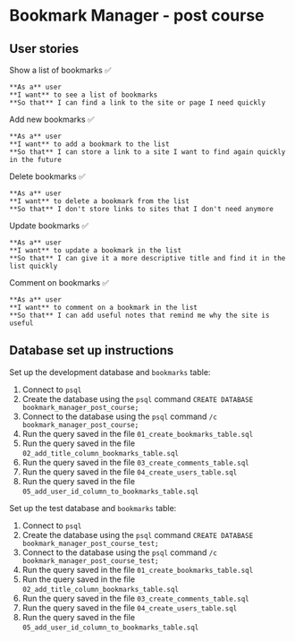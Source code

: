 # Bookmark Manager - post course

## User stories

Show a list of bookmarks ✅
```
**As a** user
**I want** to see a list of bookmarks
**So that** I can find a link to the site or page I need quickly
```

Add new bookmarks ✅
```
**As a** user
**I want** to add a bookmark to the list
**So that** I can store a link to a site I want to find again quickly in the future
```

Delete bookmarks ✅
```
**As a** user
**I want** to delete a bookmark from the list
**So that** I don't store links to sites that I don't need anymore
```

Update bookmarks ✅
```
**As a** user
**I want** to update a bookmark in the list
**So that** I can give it a more descriptive title and find it in the list quickly
```

Comment on bookmarks ✅
```
**As a** user
**I want** to comment on a bookmark in the list
**So that** I can add useful notes that remind me why the site is useful
```

## Database set up instructions

Set up the development database and `bookmarks` table:

1. Connect to `psql`
2. Create the database using the `psql` command `CREATE DATABASE bookmark_manager_post_course;`
3. Connect to the database using the `psql` command `/c bookmark_manager_post_course;`
4. Run the query saved in the file `01_create_bookmarks_table.sql`
5. Run the query saved in the file `02_add_title_column_bookmarks_table.sql`
6. Run the query saved in the file `03_create_comments_table.sql`
7. Run the query saved in the file `04_create_users_table.sql`
8. Run the query saved in the file `05_add_user_id_column_to_bookmarks_table.sql`

Set up the test database and `bookmarks` table:

1. Connect to `psql`
2. Create the database using the `psql` command `CREATE DATABASE bookmark_manager_post_course_test;`
3. Connect to the database using the `psql` command `/c bookmark_manager_post_course_test;`
4. Run the query saved in the file `01_create_bookmarks_table.sql`
5. Run the query saved in the file `02_add_title_column_bookmarks_table.sql`
6. Run the query saved in the file `03_create_comments_table.sql`
7. Run the query saved in the file `04_create_users_table.sql`
8. Run the query saved in the file `05_add_user_id_column_to_bookmarks_table.sql`

